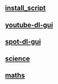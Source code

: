
## [install_script](/linux)

## [youtube-dl-gui](youtube_dl_gui)

## [spot-dl-gui](scripts_101/tree/master/spot_dl_gui)

## [science](https://github.com/ahampriyanshu/scripts_101/tree/master/science)

## [maths](tree/master/maths)


